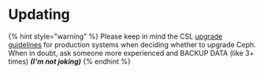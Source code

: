 # Updating

{% hint style="warning" %}
Please keep in mind the CSL [upgrade guidelines](https://documentation.tjhsst.edu/~/drafts/-LVk-o1Pbw7oQjBhOyLH/primary/policies/upgrade-policy) for production systems when deciding whether to upgrade Ceph. When in doubt, ask someone more experienced and BACKUP DATA \(like 3+ times\) _**\(I'm not joking\)**_
{% endhint %}




